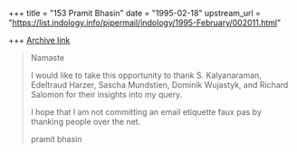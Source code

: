 +++
title = "153 Pramit Bhasin"
date = "1995-02-18"
upstream_url = "https://list.indology.info/pipermail/indology/1995-February/002011.html"

+++
[Archive link](https://list.indology.info/pipermail/indology/1995-February/002011.html)


> 
> 
> Namaste 
> 
> I would like to take this opportunity to thank  S. Kalyanaraman, Edeltraud
> Harzer, Sascha Mundstien, Dominik Wujastyk, and Richard Salomon for their
> insights into my query. 
> 
> I hope that I am not committing an email etiquette faux pas by thanking
> people over the net. 
> 
> pramit bhasin
> 
> 
> 
> 
>
> 






